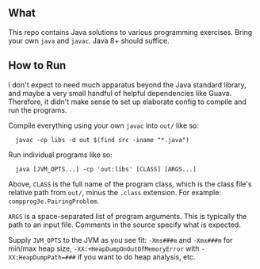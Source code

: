 ## What

This repo contains Java solutions to various programming exercises.
Bring your own `java` and `javac`. Java 8+ should suffice.

## How to Run

I don't expect to need much apparatus beyond the Java standard
library, and maybe a very small handful of helpful dependencies
like Guava. Therefore, it didn't make sense to set up elaborate
config to compile and run the programs.

Compile everything using your own `javac` into `out/` like so:
```shell
  javac -cp libs -d out $(find src -iname "*.java")
```
Run individual programs like so:
```shell
  java [JVM_OPTS...] -cp 'out:libs' [CLASS] [ARGS...]
```
Above, `CLASS` is the full name of the program class, which is
the class file's relative path from `out/`, minus the `.class`
extension. For example: `compprog3e.PairingProblem`.

`ARGS` is a space-separated list of program arguments. This is
typically the path to an input file. Comments in the source
specify what is expected.

Supply `JVM_OPTS` to the JVM as you see fit: `-Xms###m` and
`-Xmx###m` for min/max heap size, `-XX:+HeapDumpOnOutOfMemoryError`
with `-XX:HeapDumpPath=###` if you want to do heap analysis, etc.
